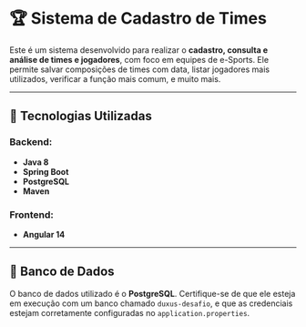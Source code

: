 # 🏆 Sistema de Cadastro de Times

Este é um sistema desenvolvido para realizar o **cadastro, consulta e análise de times e jogadores**, com foco em equipes de e-Sports. Ele permite salvar composições de times com data, listar jogadores mais utilizados, verificar a função mais comum, e muito mais.

---

## 🚀 Tecnologias Utilizadas

### Backend:
- **Java 8**
- **Spring Boot**
- **PostgreSQL**
- **Maven**

### Frontend:
- **Angular 14**

---

## 💾 Banco de Dados

O banco de dados utilizado é o **PostgreSQL**. Certifique-se de que ele esteja em execução com um banco chamado `duxus-desafio`, e que as credenciais estejam corretamente configuradas no `application.properties`.
